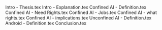 Intro - Thesis.tex
Intro - Explanation.tex
Confined AI - Definition.tex
Confined AI - Need Rights.tex
Confined AI - Jobs.tex
Confined AI - what rights.tex
Confined AI - implications.tex
Unconfined AI - Definition.tex
Android - Definition.tex
Conclusion.tex